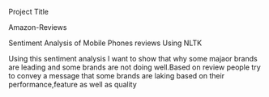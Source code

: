 Project Title

Amazon-Reviews

Sentiment Analysis of Mobile Phones reviews Using NLTK

Using this sentiment analysis I want to show that why some majaor brands are leading and some brands are not doing well.Based on review people try to convey a message that some brands are laking based on their performance,feature as well as quality

